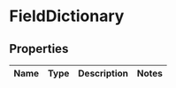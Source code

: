
# FieldDictionary

## Properties
Name | Type | Description | Notes
------------ | ------------- | ------------- | -------------



